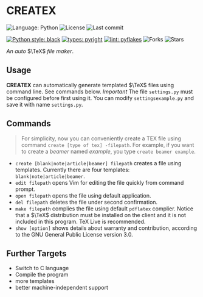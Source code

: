 # CREATEX

![Language: Python](https://img.shields.io/github/languages/top/bbwanjia/createx)
![License](https://img.shields.io/github/license/bbwanjia/createx)
![Last commit](https://img.shields.io/github/last-commit/bbwanjia/createx)

[<img src="https://img.shields.io/badge/python%20style-black-000000.svg" alt="Python style: black">](https://github.com/psf/black)
[<img src="https://img.shields.io/badge/types-pyright-00cca7.svg" alt="types: pyright">](https://github.com/PyCQA/pyflakes)
[<img src="https://img.shields.io/badge/lint-pyflakes-ff69b4.svg" alt="lint: pyflakes">](https://github.com/PyCQA/pyflakes)
![Forks](https://img.shields.io/github/forks/bbwanjia/createx)
![Stars](https://img.shields.io/github/stars/bbwanjia/createx)

*An auto* $\TeX$ *file maker*.

## Usage

**CREATEX** can automatically generate templated $\TeX$ files using command line. See commands below.
*Important* The file `settings.py` must be configured before first using it.
You can modify `settingsexample.py` and save it with name `settings.py`.

## Commands

> For simplicity, now you can conveniently create a TEX file using 
> command `create [type of tex] -filepath`. For example, if you want to 
> create a *beamer* named *example*, you type `create beamer example`.

- `create [blank|note|article|beamer] filepath` creates a file using templates. Currently there are  four templates: `blank|note|article|beamer`.
- `edit filepath` opens Vim for editing the file quickly from command prompt.
- `open filepath` opens the file using default application.
- `del filepath` deletes the file under second confirmation.
- `make filepath` complies the file using default `pdflatex` complier. Notice that a $\TeX$ distribution must be installed on the client and it is not included in this program. TeX Live is recommended.
- `show [option]` shows details about warranty and contribution, according to the GNU General Public License version 3.0.

## Further Targets
- Switch to C language
- Compile the program
- more templates
- better machine-independent support
